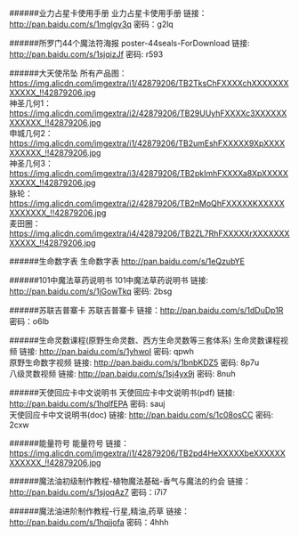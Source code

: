 ######业力占星卡使用手册
业力占星卡使用手册  链接：http://pan.baidu.com/s/1mglgv3q 密码：g2lq

######所罗门44个魔法符海报 
poster-44seals-ForDownload  链接: http://pan.baidu.com/s/1sjqizJf 密码: r593

######大天使吊坠
所有产品图：https://img.alicdn.com/imgextra/i1/42879206/TB2TksChFXXXXchXXXXXXXXXXXX_!!42879206.jpg  
神圣几何1：https://img.alicdn.com/imgextra/i2/42879206/TB29UUyhFXXXXc3XXXXXXXXXXXX_!!42879206.jpg  
申城几何2：https://img.alicdn.com/imgextra/i1/42879206/TB2umEshFXXXXX9XpXXXXXXXXXX_!!42879206.jpg  
神圣几何3：https://img.alicdn.com/imgextra/i3/42879206/TB2pkImhFXXXXa8XpXXXXXXXXXX_!!42879206.jpg  
脉轮：https://img.alicdn.com/imgextra/i2/42879206/TB2nMoQhFXXXXXKXXXXXXXXXXXX_!!42879206.jpg  
麦田圈：https://img.alicdn.com/imgextra/i4/42879206/TB2ZL7RhFXXXXXrXXXXXXXXXXXX_!!42879206.jpg

######生命数字表
生命数字表 http://pan.baidu.com/s/1eQzubYE

######101中魔法草药说明书
101中魔法草药说明书 链接: http://pan.baidu.com/s/1jGowTkq 密码: 2bsg

######苏联吉普寨卡
苏联吉普寨卡 链接：http://pan.baidu.com/s/1dDuDp1R 密码：o6lb

######生命灵数课程(原野生命灵数、西方生命灵数等三套体系) 
生命灵数课程视频 链接: http://pan.baidu.com/s/1yhwoI 密码: qpwh  
原野生命数字视频 链接: http://pan.baidu.com/s/1bnbKDZ5 密码: 8p7u  
八级灵数视频 链接: http://pan.baidu.com/s/1sj4yx9j 密码: 8nuh

######天使回应卡中文说明书
天使回应卡中文说明书(pdf) 链接: http://pan.baidu.com/s/1hqlfEPA 密码: sauj  
天使回应卡中文说明书(doc) 链接: http://pan.baidu.com/s/1c08osCC 密码: 2cxw

######能量符号
能量符号 链接：https://img.alicdn.com/imgextra/i1/42879206/TB2pd4HeXXXXXbeXXXXXXXXXXXX_!!42879206.jpg

######魔法油初级制作教程-植物魔法基础-香气与魔法的约会
链接：http://pan.baidu.com/s/1sjoqAz7 密码：i7i7

######魔法油进阶制作教程-行星,精油,药草
链接：http://pan.baidu.com/s/1hqjjofa 密码：4hhh
